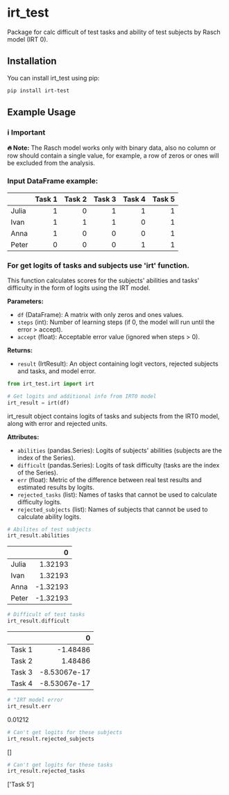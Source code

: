 # irt_test
Package for calc difficult of test tasks and ability of test subjects by Rasch model (IRT 0).

## Installation
You can install irt_test using pip:

```bash
pip install irt-test
```

## Example Usage

### ℹ️ Important

**🔥 Note:** The Rasch model works only with binary data, also no column or row should contain a single value, for example, a row of zeros or ones will be excluded from the analysis.

### Input DataFrame example:
|       |   Task 1 |   Task 2 |   Task 3 |   Task 4 |   Task 5 |
|:------|---------:|---------:|---------:|---------:|---------:|
| Julia |        1 |        0 |        1 |        1 |        1 |
| Ivan  |        1 |        1 |        1 |        0 |        1 |
| Anna  |        1 |        0 |        0 |        0 |        1 |
| Peter |        0 |        0 |        0 |        1 |        1 |

### For get logits of tasks and subjects use 'irt' function.

This function calculates scores for the subjects' abilities and tasks' difficulty in the form of logits using the IRT model.

**Parameters:**
- `df` (DataFrame): A matrix with only zeros and ones values.
- `steps` (int): Number of learning steps (if 0, the model will run until the error > accept).
- `accept` (float): Acceptable error value (ignored when steps > 0).

**Returns:**
- `result` (IrtResult): An object containing logit vectors, rejected subjects and tasks, and model error.

```python
from irt_test.irt import irt

# Get logits and additional info from IRT0 model
irt_result = irt(df)
```
irt_result object contains logits of tasks and subjects from the IRT0 model, along with error and rejected units.

**Attributes:**
- `abilities` (pandas.Series): Logits of subjects' abilities (subjects are the index of the Series).
- `difficult` (pandas.Series): Logits of task difficulty (tasks are the index of the Series).
- `err` (float): Metric of the difference between real test results and estimated results by logits.
- `rejected_tasks` (list): Names of tasks that cannot be used to calculate difficulty logits.
- `rejected_subjects` (list): Names of subjects that cannot be used to calculate ability logits.

```python
# Abilites of test subjects
irt_result.abilities
```
|       |        0 |
|:------|---------:|
| Julia |  1.32193 |
| Ivan  |  1.32193 |
| Anna  | -1.32193 |
| Peter | -1.32193 |

```python
# Difficult of test tasks
irt_result.difficult
```
|        |            0 |
|:-------|-------------:|
| Task 1 | -1.48486     |
| Task 2 |  1.48486     |
| Task 3 | -8.53067e-17 |
| Task 4 | -8.53067e-17 |

```python
# "IRT model error
irt_result.err
```
0.01212
```python
# Can't get logits for these subjects
irt_result.rejected_subjects
```
[]
```python
# Can't get logits for these tasks
irt_result.rejected_tasks
```
['Task 5']


